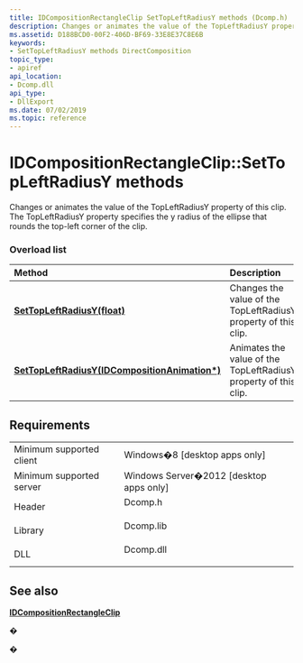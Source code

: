 ```yaml
---
title: IDCompositionRectangleClip SetTopLeftRadiusY methods (Dcomp.h)
description: Changes or animates the value of the TopLeftRadiusY property of this clip. The TopLeftRadiusY property specifies the y radius of the ellipse that rounds the top-left corner of the clip.
ms.assetid: D188BCD0-00F2-406D-BF69-33E8E37C8E6B
keywords:
- SetTopLeftRadiusY methods DirectComposition
topic_type:
- apiref
api_location:
- Dcomp.dll
api_type:
- DllExport
ms.date: 07/02/2019
ms.topic: reference
---
```


# IDCompositionRectangleClip::SetTopLeftRadiusY methods

Changes or animates the value of the TopLeftRadiusY property of this clip. The TopLeftRadiusY property specifies the y radius of the ellipse that rounds the top-left corner of the clip.

### Overload list



| Method                                                                                                                     | Description                                                                |
|:---------------------------------------------------------------------------------------------------------------------------|:---------------------------------------------------------------------------|
| [**SetTopLeftRadiusY(float)**](https://msdn.microsoft.com/library/Hh448913(v=VS.85).aspx)                                     | Changes the value of the TopLeftRadiusY property of this clip.<br/>  |
| [**SetTopLeftRadiusY(IDCompositionAnimation\*)**](https://msdn.microsoft.com/library/Hh448914(v=VS.85).aspx) | Animates the value of the TopLeftRadiusY property of this clip.<br/> |



## Requirements



|                                     |                                                                                      |
|-------------------------------------|--------------------------------------------------------------------------------------|
| Minimum supported client<br/> | Windows�8 \[desktop apps only\]<br/>                                           |
| Minimum supported server<br/> | Windows Server�2012 \[desktop apps only\]<br/>                                 |
| Header<br/>                   | <dl> <dt>Dcomp.h</dt> </dl>   |
| Library<br/>                  | <dl> <dt>Dcomp.lib</dt> </dl> |
| DLL<br/>                      | <dl> <dt>Dcomp.dll</dt> </dl> |



## See also

<dl> <dt>

[**IDCompositionRectangleClip**](https://msdn.microsoft.com/library/Hh437434(v=VS.85).aspx)
</dt> </dl>

�

�





